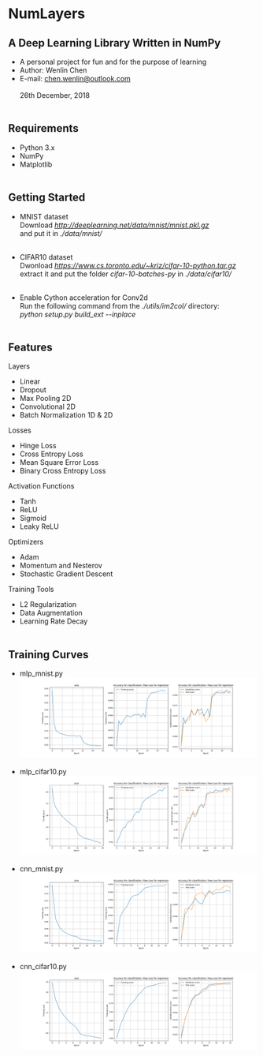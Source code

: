 NumLayers
====

A Deep Learning Library Written in NumPy
----
- A personal project for fun and for the purpose of learning <br>
- Author: Wenlin Chen <br>
- E-mail: chen.wenlin@outlook.com <br><br>
26th December, 2018 <br><br>

Requirements
----
- Python 3.x<br>
- NumPy<br>
- Matplotlib<br><br>

Getting Started
----
- MNIST dataset<br>
Download *http://deeplearning.net/data/mnist/mnist.pkl.gz* <br>
and put it in *./data/mnist/* <br><br>

- CIFAR10 dataset<br> 
Dwonload *https://www.cs.toronto.edu/~kriz/cifar-10-python.tar.gz* <br>
extract it and put the folder *cifar-10-batches-py* in *./data/cifar10/*<br><br>

- Enable Cython acceleration for Conv2d<br>
Run the following command from the *./utils/im2col/* directory:<br>
*python setup.py build_ext --inplace*<br><br>

Features
----
Layers<br>
- Linear<br>
- Dropout<br>
- Max Pooling 2D<br>
- Convolutional 2D<br>
- Batch Normalization 1D & 2D<br>

Losses<br>
- Hinge Loss<br>
- Cross Entropy Loss<br>
- Mean Square Error Loss<br>
- Binary Cross Entropy Loss<br>

Activation Functions<br> 
- Tanh<br>
- ReLU<br>
- Sigmoid<br>
- Leaky ReLU<br>

Optimizers<br>
- Adam<br>
- Momentum and Nesterov<br>
- Stochastic Gradient Descent<br>

Training Tools<br>
- L2 Regularization<br>
- Data Augmentation<br>
- Learning Rate Decay<br><br>

Training Curves
----
- mlp_mnist.py<br>
![MLP for MNIST training curve](https://github.com/Wenlin-Chen/NumLayers/blob/master/logs/mlp_mnist.png)<br><br>
- mlp_cifar10.py<br>
![MLP for CIFAR10 training curve](https://github.com/Wenlin-Chen/NumLayers/blob/master/logs/mlp_cifar10.png)<br><br>
- cnn_mnist.py<br>
![CNN for MNIST training curve](https://github.com/Wenlin-Chen/NumLayers/blob/master/logs/cnn_mnist.png)<br><br>
- cnn_cifar10.py<br>
![CNN for CIFAR10 training curve](https://github.com/Wenlin-Chen/NumLayers/blob/master/logs/cnn_cifar10.png)<br><br>